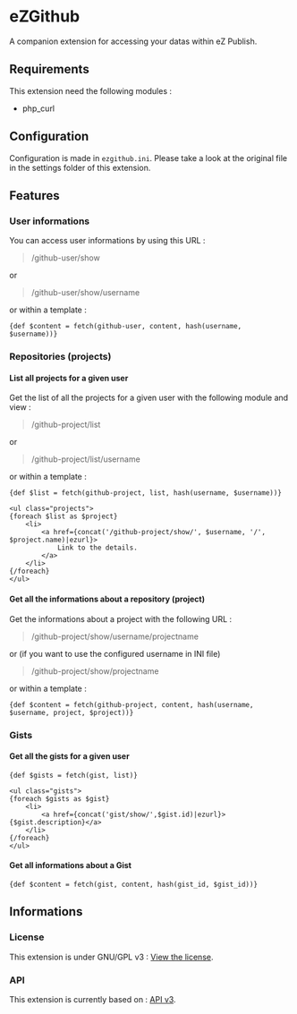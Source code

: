 # eZGithub


A companion extension for accessing your datas within eZ Publish.


## Requirements

This extension need the following modules :

* php_curl


## Configuration

Configuration is made in `ezgithub.ini`. Please take a look at the original file in the settings folder of this extension.


## Features

### User informations

You can access user informations by using this URL :

> /github-user/show

or

> /github-user/show/username

or within a template :

```smarty
{def $content = fetch(github-user, content, hash(username, $username))}
```


### Repositories (projects)

#### List all projects for a given user

Get the list of all the projects for a given user with the following module and view :

> /github-project/list

or

> /github-project/list/username

or within a template :

```smarty
{def $list = fetch(github-project, list, hash(username, $username))}

<ul class="projects">
{foreach $list as $project}
    <li>
        <a href={concat('/github-project/show/', $username, '/', $project.name)|ezurl}>
            Link to the details.
        </a>
    </li>
{/foreach}
</ul>
```


#### Get all the informations about a repository (project)

Get the informations about a project with the following URL :

> /github-project/show/username/projectname

or (if you want to use the configured username in INI file)

> /github-project/show/projectname

or within a template :

```smarty
{def $content = fetch(github-project, content, hash(username, $username, project, $project))}
```


### Gists

#### Get all the gists for a given user

```smarty
{def $gists = fetch(gist, list)}

<ul class="gists">
{foreach $gists as $gist}
    <li>
        <a href={concat('gist/show/',$gist.id)|ezurl}>{$gist.description}</a>
    </li>
{/foreach}
</ul>
```

#### Get all informations about a Gist

```smarty
{def $content = fetch(gist, content, hash(gist_id, $gist_id))}
```



## Informations

### License

This extension is under GNU/GPL v3 : [View the license](http://www.gnu.org/copyleft/gpl.html).

### API

This extension is currently based on : [API v3](http://developer.github.com/v3/).